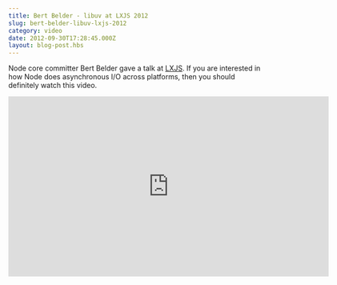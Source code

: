 ```yaml
---
title: Bert Belder - libuv at LXJS 2012
slug: bert-belder-libuv-lxjs-2012
category: video
date: 2012-09-30T17:28:45.000Z
layout: blog-post.hbs
---
```


Node core committer Bert Belder gave a talk at
[LXJS](http://2012.lxjs.org/).  If you are interested in how Node does
asynchronous I/O across platforms, then you should definitely watch
this video.

<iframe width="640" height="360"
src="https://www.youtube.com/embed/nGn60vDSxQ4" frameborder="0"
allowfullscreen></iframe>
